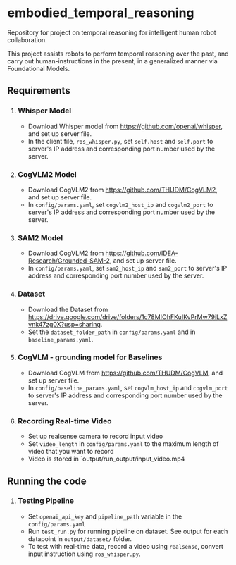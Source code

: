 # embodied_temporal_reasoning
Repository for project on temporal reasoning for intelligent human robot collaboration.

This project assists robots to perform temporal reasoning over the past, and carry out human-instructions in the present, in a generalized manner via Foundational Models.

## Requirements
1. ### Whisper Model
   * Download Whisper model from <https://github.com/openai/whisper>, and set up server file.
   * In the client file, `ros_whisper.py`, set `self.host` and `self.port` to server's IP address and corresponding port number used by the server.

2. ### CogVLM2 Model
   *  Download CogVLM2 from <https://github.com/THUDM/CogVLM2>, and set up server file.
   *  In `config/params.yaml`, set `cogvlm2_host_ip` and `cogvlm2_port` to server's IP address and corresponding port number used by the server.

3. ### SAM2 Model
   *  Download CogVLM2 from <https://github.com/IDEA-Research/Grounded-SAM-2>, and set up server file.
   *  In `config/params.yaml`, set `sam2_host_ip` and `sam2_port` to server's IP address and corresponding port number used by the server.

4. ### Dataset
   * Download the Dataset from <https://drive.google.com/drive/folders/1c78MIOhFKuIKvPrMw79iLxZvnk47zg0X?usp=sharing>.
   * Set the `dataset_folder_path` in `config/params.yaml` and in `baseline_params.yaml`.

5. ### CogVLM - grounding model for Baselines
   *  Download CogVLM from <https://github.com/THUDM/CogVLM>, and set up server file.
   *  In `config/baseline_params.yaml`, set `cogvlm_host_ip` and `cogvlm_port` to server's IP address and corresponding port number used by the server.

6. ### Recording Real-time Video
   * Set up realsense camera to record input video
   * Set `video_length` in `config/params.yaml` to the maximum length of video that you want to record
   * Video is stored in `output/run_output/input_video.mp4
  
## Running the code
1. ### Testing Pipeline
   * Set `openai_api_key` and `pipeline_path` variable in the `config/params.yaml`
   * Run `test_run.py` for running pipeline on dataset. See output for each datapoint in `output/dataset/` folder.
   * To test with real-time data, record a video using `realsense`, convert input instruction using `ros_whisper.py`. 

